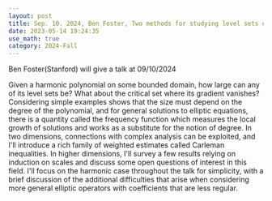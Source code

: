 ```yaml
---
layout: post
title: Sep. 10. 2024, Ben Foster, Two methods for studying level sets of solutions to elliptic PDEs
date: 2023-05-14 19:24:35
use_math: true
category: 2024-Fall
---
```

 
Ben Foster(Stanford) will give a talk at 09/10/2024

Given a harmonic polynomial on some bounded domain, how large can any of its level sets be? What about the critical set where its gradient vanishes? Considering simple examples shows that the size must depend on the degree of the polynomial, and for general solutions to elliptic equations, there is a quantity called the frequency function which measures the local growth of solutions and works as a substitute for the notion of degree. In two dimensions, connections with complex analysis can be exploited, and I'll introduce a rich family of weighted estimates called Carleman inequalities. In higher dimensions, I'll survey a few results relying on induction on scales and discuss some open questions of interest in this field. I'll focus on the harmonic case throughout the talk for simplicity, with a brief discussion of the additional difficulties that arise when considering more general elliptic operators with coefficients that are less regular.


